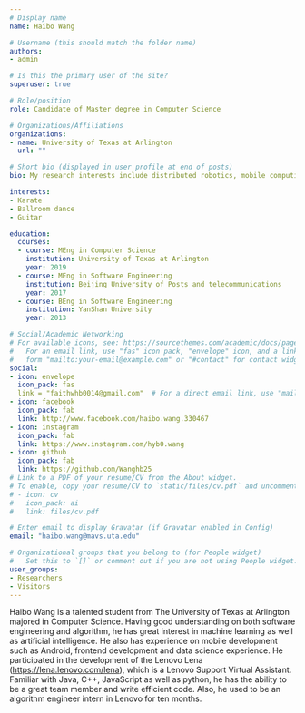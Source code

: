 ```yaml
---
# Display name
name: Haibo Wang

# Username (this should match the folder name)
authors:
- admin

# Is this the primary user of the site?
superuser: true

# Role/position
role: Candidate of Master degree in Computer Science

# Organizations/Affiliations
organizations:
- name: University of Texas at Arlington
  url: ""

# Short bio (displayed in user profile at end of posts)
bio: My research interests include distributed robotics, mobile computing and programmable matter.

interests:
- Karate
- Ballroom dance
- Guitar

education:
  courses:
  - course: MEng in Computer Science
    institution: University of Texas at Arlington
    year: 2019
  - course: MEng in Software Engineering
    institution: Beijing University of Posts and telecommunications
    year: 2017
  - course: BEng in Software Engineering
    institution: YanShan University
    year: 2013

# Social/Academic Networking
# For available icons, see: https://sourcethemes.com/academic/docs/page-builder/#icons
#   For an email link, use "fas" icon pack, "envelope" icon, and a link in the
#   form "mailto:your-email@example.com" or "#contact" for contact widget.
social:
- icon: envelope
  icon_pack: fas
  link = "faithwhb0014@gmail.com"  # For a direct email link, use "mailto:test@example.org".
- icon: facebook
  icon_pack: fab
  link: http://www.facebook.com/haibo.wang.330467
- icon: instagram
  icon_pack: fab
  link: https://www.instagram.com/hyb0.wang
- icon: github
  icon_pack: fab
  link: https://github.com/Wanghb25
# Link to a PDF of your resume/CV from the About widget.
# To enable, copy your resume/CV to `static/files/cv.pdf` and uncomment the lines below.
# - icon: cv
#   icon_pack: ai
#   link: files/cv.pdf

# Enter email to display Gravatar (if Gravatar enabled in Config)
email: "haibo.wang@mavs.uta.edu"

# Organizational groups that you belong to (for People widget)
#   Set this to `[]` or comment out if you are not using People widget.
user_groups:
- Researchers
- Visitors
---
```


Haibo Wang is a talented student from The University of Texas at Arlington majored in Computer Science. Having good understanding on both software engineering and algorithm, he has great interest in machine learning as well as artificial intelligence. He also has experience on mobile development such as Android, frontend development and data science experience.
He participated in the development of the Lenovo Lena (https://lena.lenovo.com/lena), which is a
Lenovo Support Virtual Assistant. Familiar with Java, C++, JavaScript as well as python, he has the ability to be a great team member and write efficient code. Also, he used to be an algorithm engineer intern in Lenovo for ten months.
